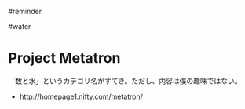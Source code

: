 

#reminder

#water


# Project Metatron

「数と水」というカテゴリ名がすてき。ただし、内容は僕の趣味ではない。

* http://homepage1.nifty.com/metatron/



